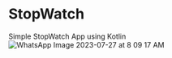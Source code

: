 
# StopWatch
Simple StopWatch App using Kotlin
![WhatsApp Image 2023-07-27 at 8 09 17 AM](https://github.com/nidhirk2020/StopWatch/assets/96578258/21c3a891-f4e3-418f-a314-8f00c1d19dbf)
